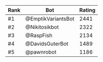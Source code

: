 Rank|Bot|Rating
---|---|---
#1|@EmptikVariantsBot|2441
#2|@Nikitosikbot|2322
#3|@RaspFish|2134
#4|@DavidsGuterBot|1489
#5|@pawnrobot|1186
